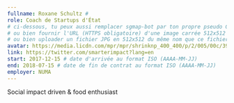 ```yaml
---
fullname: Roxane Schultz # 
role: Coach de Startups d'État
# ci-dessous, tu peux aussi remplacer sgmap-bot par ton propre pseudo Github
# ou bien fournir l'URL (HTTPS obligatoire) d'une image carrée 512x512 minimum
# ou bien uploader un fichier JPG en 512x512 du même nom que ce fichier dans /img/authors et effacer cette ligne
avatar: https://media.licdn.com/mpr/mpr/shrinknp_400_400/p/2/005/00c/39a/028a25f.jpg
link: https://twitter.com/smarterimpact?lang=en
start: 2017-12-15 # date d'arrivée au format ISO (AAAA-MM-JJ)
end: 2018-07-15 # date de fin de contrat au format ISO (AAAA-MM-JJ)
employer: NUMA
---
```


Social impact driven & food enthusiast
